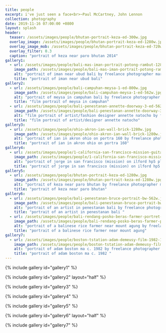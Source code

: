 ```yaml
---
title: people
excerpt: i've just seen a face<br>~Paul McCartney, John Lennon 
collection: photography
date: 2019-11-16 07:00:00 +0800
layout: splash
header:
  teaser: /assets/images/people/bhutan-portrait-keza-ed-300w.jpg
  overlay_image: /assets/images/people/bhutan-portrait-keza-ed-1280w.jpg
  overlay_image_mob: /assets/images/people/bhutan-portrait-keza-ed-720w.jpg
  overlay_filter: 0.3
  caption: "portrait of keza near paro bhutan 2014"
gallery1:
  - url: /assets/images/people/bali-mas-iman-portrait-potong-rambut-1280w.jpg
    image_path: /assets/images/people/bali-mas-iman-portrait-potong-rambut-1280w.jpg
    alt: "portrait of iman near ubud bali by freelance photographer mark l chaves"
    title: "portrait of iman near ubud bali"
gallery2:
  - url: /assets/images/people/bali-campuhan-meysa-1-ed-800w.jpg
    image_path: /assets/images/people/bali-campuhan-meysa-1-ed-562w.jpg
    alt: "portrait of meysa in campuhan bali by freelance photographer mark l chaves"
    title: "film portrait of meysa in campuhan"
  - url: /assets/images/people/bali-penestanan-annette-doorway-3-ed-562w.jpg
    image_path: /assets/images/people/bali-penestanan-annette-doorway-3-ed-562w.jpg
    alt: "film portrait of artist/fashion designer annette natocho by freelance photographer mark l chaves"
    title: "film portrait of artist/designer annette natocho"
gallery3:
  - url: /assets/images/people/ohio-akron-ian-wall-brick-1280w.jpg
    image_path: /assets/images/people/ohio-akron-ian-wall-brick-1280w.jpg
    alt: "portrait of ian in akron ohio on portra 160 by freelance photographer mark l chaves"
    title: "portrait of ian in akron ohio on portra 160"
gallery4:
  - url: /assets/images/people/1-california-san-francisco-mission-guitar-jorge-castro-1-1240w.jpg
    image_path: /assets/images/people/1-california-san-francisco-mission-guitar-jorge-castro-1-1240w.jpg
    alt: "portrait of jorge in san francisco (mission) on ilford hp5 plus 400 by freelance photographer mark l chaves"
    title: "portrait of jorge in san francisco (mission) on ilford hp5 plus 400"
gallery5:
  - url: /assets/images/people/bhutan-portrait-keza-ed-1280w.jpg
    image_path: /assets/images/people/bhutan-portrait-keza-ed-1280w.jpg
    alt: "portrait of keza near paro bhutan by freelance photographer mark l chaves"
    title: "portrait of keza near paro bhutan"
gallery6:
  - url: /assets/images/people/bali-penestanan-bruce-portrait-bw-562w.jpg
    image_path: /assets/images/people/bali-penestanan-bruce-portrait-bw-562w.jpg
    alt: "portrait of an artist in penestanan bali by freelance photographer mark l chaves"
    title: "portrait of an artist in penestanan bali "
  - url: /assets/images/people/bali-rendang-posko-beras-farmer-portret-562w.jpg
    image_path: /assets/images/people/bali-rendang-posko-beras-farmer-portret-562w.jpg
    alt: "portrait of a balinese rice farmer near mount agung by freelance photographer mark l chaves"
    title: "portrait of a balinese rice farmer near mount agung"
gallery7:
  - url: /assets/images/people/boston-tstation-adam-demeusy-film-1982-1280w.jpg
    image_path: /assets/images/people/boston-tstation-adam-demeusy-film-1982-1280w.jpg
    alt: "portrait of adam boston ma c. 1982 by freelance photographer mark l chaves"
    title: "portrait of adam boston ma c. 1982 "
---
```

{% include gallery id="gallery1" %}

{% include gallery id="gallery2" layout="half" %}

{% include gallery id="gallery3" %}

{% include gallery id="gallery4" %}

{% include gallery id="gallery5" %}

{% include gallery id="gallery6" layout="half" %}

{% include gallery id="gallery7" %}